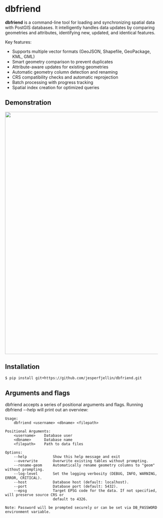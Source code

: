 # dbfriend

**dbfriend** is a command-line tool for loading and synchronizing spatial data with PostGIS databases. It intelligently handles data updates by comparing geometries and attributes, identifying new, updated, and identical features. 

Key features:
- Supports multiple vector formats (GeoJSON, Shapefile, GeoPackage, KML, GML)
- Smart geometry comparison to prevent duplicates
- Attribute-aware updates for existing geometries
- Automatic geometry column detection and renaming
- CRS compatibility checks and automatic reprojection
- Batch processing with progress tracking
- Spatial index creation for optimized queries



## Demonstration

<img src="https://github.com/user-attachments/assets/a6d8ddb8-a610-4561-a567-518d48e993c5" width="800px">

## Installation

```bash
$ pip install git+https://github.com/jesperfjellin/dbfriend.git
```

## Arguments and flags

dbfriend accepts a series of positional arguments and flags. Running dbfriend --help will print out an overview:

```
Usage:
    dbfriend <username> <dbname> <filepath>

Positional Arguments:
    <username>    Database user
    <dbname>      Database name
    <filepath>    Path to data files

Options:
    --help            Show this help message and exit
    --overwrite       Overwrite existing tables without prompting.
    --rename-geom     Automatically rename geometry columns to "geom" without prompting.
    --log-level       Set the logging verbosity (DEBUG, INFO, WARNING, ERROR, CRITICAL).
    --host            Database host (default: localhost).
    --port            Database port (default: 5432).
    --epsg            Target EPSG code for the data. If not specified, will preserve source CRS or
                      default to 4326.

Note: Password will be prompted securely or can be set via DB_PASSWORD environment variable.
```




